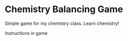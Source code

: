 # Chemistry Balancing Game

Simple game for my chemistry class. Learn chemistry!

Instructions in game

